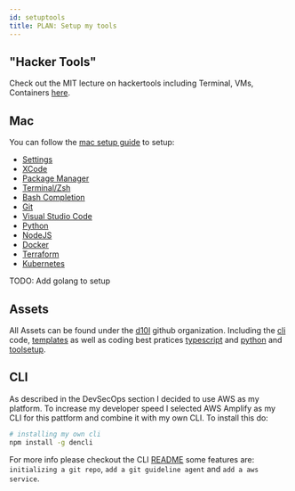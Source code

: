 ```yaml
---
id: setuptools
title: PLAN: Setup my tools
---
```


## "Hacker Tools"

Check out the MIT lecture on hackertools including Terminal, VMs, Containers [here](https://hacker-tools.github.io/lectures/).

## Mac

You can follow the [mac setup guide](https://d10l.github.io/mac-setup/) to setup:

- [Settings](https://d10l.github.io/mac-setup/SystemPreferences/)
- [XCode](https://d10l.github.io/mac-setup/Xcode/)
- [Package Manager](https://d10l.github.io/mac-setup/Homebrew/)
- [Terminal/Zsh](https://d10l.github.io/mac-setup/iTerm/zsh.html)
- [Bash Completion](https://d10l.github.io/mac-setup/BashCompletion/)
- [Git](https://d10l.github.io/mac-setup/Git/)
- [Visual Studio Code](https://d10l.github.io/mac-setup/VisualStudioCode/)
- [Python](https://d10l.github.io/mac-setup/Python/)
- [NodeJS](https://d10l.github.io/mac-setup/Node.js/)
- [Docker](https://d10l.github.io/mac-setup/Docker/)
- [Terraform](https://d10l.github.io/mac-setup/Terraform/)
- [Kubernetes](ttps://d10l.github.io/mac-setup/Kubernetes/)

TODO: Add golang to setup

## Assets

All Assets can be found under the [d10l](https://github.com/d10l) github organization. Including the [cli](https://github.com/d10l/cli) code, [templates](https://github.com/d10l/templates) as well as coding best pratices [typescript](https://github.com/d10l/clean-code-typescript) and [python](https://github.com/d10l/clean-code-python) and [toolsetup](https://github.com/d10l/mac-setup).

## CLI

As described in the DevSecOps section I decided to use AWS as my platform. To increase my developer speed I selected AWS Amplify as my CLI for this pattform and combine it with my own CLI. To install this do:

```bash
# installing my own cli
npm install -g dencli
```

For more info please checkout the CLI [README](https://github.com/d10l/cli) some features are: `initializing a git repo`, `add a git guideline agent` and `add a aws service`.
